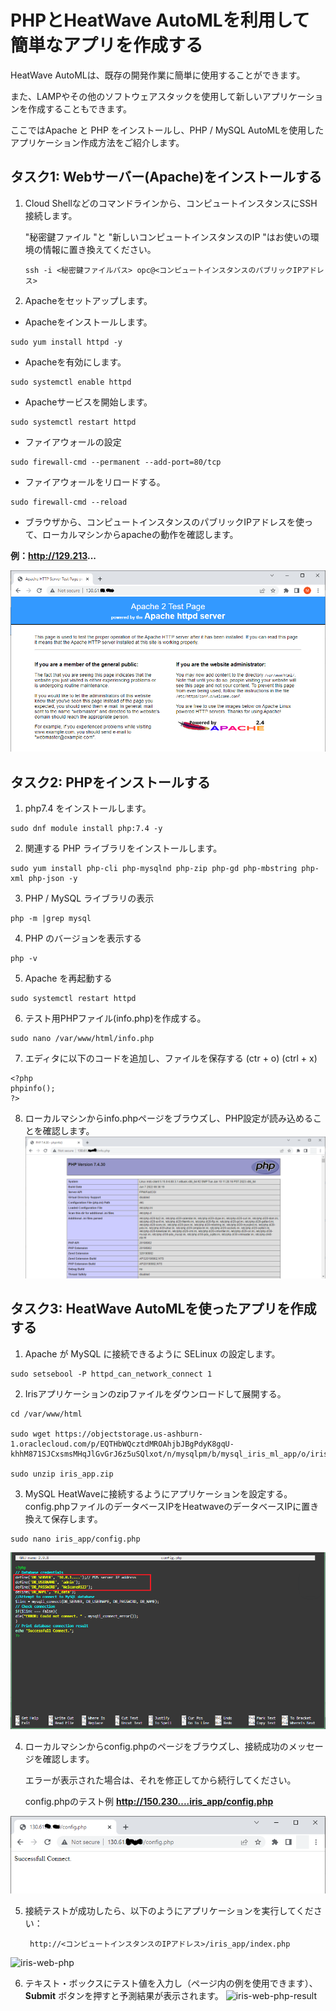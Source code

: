 # PHPとHeatWave AutoMLを利用して簡単なアプリを作成する

HeatWave AutoMLは、既存の開発作業に簡単に使用することができます。

また、LAMPやその他のソフトウェアスタックを使用して新しいアプリケーションを作成することもできます。

ここではApache と PHP をインストールし、PHP / MySQL AutoMLを使用したアプリケーション作成方法をご紹介します。

## タスク1: Webサーバー(Apache)をインストールする
1. Cloud Shellなどのコマンドラインから、コンピュートインスタンスにSSH接続します。

   "秘密鍵ファイル "と "新しいコンピュートインスタンスのIP "はお使いの環境の情報に置き換えてください。
    ```
    ssh -i <秘密鍵ファイルパス> opc@<コンピュートインスタンスのパブリックIPアドレス>
    ```
2. Apacheをセットアップします。
  - Apacheをインストールします。
  ```
  sudo yum install httpd -y
  ```
  - Apacheを有効にします。
  ```
  sudo systemctl enable httpd
  ```
  - Apacheサービスを開始します。
  ```
  sudo systemctl restart httpd
  ```
  - ファイアウォールの設定
  ```
  sudo firewall-cmd --permanent --add-port=80/tcp
  ```
  - ファイアウォールをリロードする。
  ```
  sudo firewall-cmd --reload
  ```

  - ブラウザから、コンピュートインスタンスのパブリックIPアドレスを使って、ローカルマシンからapacheの動作を確認します。
  
  **例：http://129.213...**

   ![apache-test-page](./image/apache-test-page.png)

## タスク2: PHPをインストールする
  1. php7.4 をインストールします。
  ```
  sudo dnf module install php:7.4 -y
  ```
  2. 関連する PHP ライブラリをインストールします。
  ```
  sudo yum install php-cli php-mysqlnd php-zip php-gd php-mbstring php-xml php-json -y
  ```
  3. PHP / MySQL ライブラリの表示
  ```
  php -m |grep mysql
  ```
  4. PHP のバージョンを表示する
  ```
  php -v
  ```
  5. Apache を再起動する
  ```
  sudo systemctl restart httpd
  ```
  6. テスト用PHPファイル(info.php)を作成する。
  ```
  sudo nano /var/www/html/info.php
  ```
  7. エディタに以下のコードを追加し、ファイルを保存する (ctr + o) (ctrl + x)
  ```
  <?php
  phpinfo();
  ?>
  ```
  8. ローカルマシンからinfo.phpページをブラウズし、PHP設定が読み込めることを確認します。
![php-info](./image/php-info.png)

## タスク3: HeatWave AutoMLを使ったアプリを作成する
1. Apache が MySQL に接続できるように SELinux の設定します。
  ```
  sudo setsebool -P httpd_can_network_connect 1
  ```

2. Irisアプリケーションのzipファイルをダウンロードして展開する。
  ```
  cd /var/www/html

  sudo wget https://objectstorage.us-ashburn-1.oraclecloud.com/p/EQTHbWQcztdMROAhjbJBgPdyK8gqU-khhM871SJCxsmsMHqJlGvGrJ6z5uSQlxot/n/mysqlpm/b/mysql_iris_ml_app/o/iris_app.zip

  sudo unzip iris_app.zip
  ```

3. MySQL HeatWaveに接続するようにアプリケーションを設定する。
config.phpファイルのデータベースIPをHeatwaveのデータベースIPに置き換えて保存します。
  ```
  sudo nano iris_app/config.php
  ```
![iris-web-php-config](./image/iris-web-php-config.png)

4. ローカルマシンからconfig.phpのページをブラウズし、接続成功のメッセージを確認します。

   エラーが表示された場合は、それを修正してから続行してください。

   config.phpのテスト例 **http://150.230....iris_app/config.php**

![iris-web-php-config-ok](./image/iris-web-php-config-ok.png)

5. 接続テストが成功したら、以下のようにアプリケーションを実行してください：
   ```
    http://<コンピュートインスタンスのIPアドレス>/iris_app/index.php
    ```
![iris-web-php](./image/iris-web-php.png)

6. テキスト・ボックスにテスト値を入力し（ページ内の例を使用できます）、 **Submit** ボタンを押すと予測結果が表示されます。
![iris-web-php-result](./image/iris-web-php-result.png)
